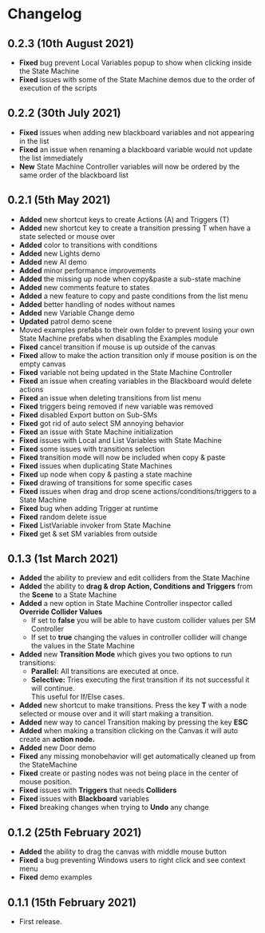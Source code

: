 # Changelog

## 0.2.3 (10th August 2021)

* **Fixed** bug prevent Local Variables popup to show when clicking inside the State Machine
* **Fixed** issues with some of the State Machine demos due to the order of execution of the scripts

## 0.2.2 (30th July 2021)

* **Fixed** issues when adding new blackboard variables and not appearing in the list
* **Fixed** an issue when renaming a blackboard variable would not update the list immediately&#x20;
* **New** State Machine Controller variables will now be ordered by the same order of the blackboard list

## 0.2.1 (5th May 2021)

* **Added** new shortcut keys to create Actions (A) and Triggers (T)
* **Added** new shortcut key to create a transition pressing T when have a state selected or mouse over
* **Added** color to transitions with conditions
* **Added** new Lights demo
* **Added** new AI demo
* **Added** minor performance improvements
* **Added** the missing up node when copy\&paste a sub-state machine
* **Added** new comments feature to states
* **Added** a new feature to copy and paste conditions from the list menu
* **Added** better handling of nodes without names
* **Added** new Variable Change demo
* **Updated** patrol demo scene
* Moved examples prefabs to their own folder to prevent losing your own State Machine prefabs when disabling the Examples module&#x20;
* **Fixed** cancel transition if mouse is up outside of the canvas
* **Fixed** allow to make the action transition only if mouse position is on the empty canvas
* **Fixed** variable not being updated in the State Machine Controller
* **Fixed** an issue when creating variables in the Blackboard would delete actions
* **Fixed** an issue when deleting transitions from list menu
* **Fixed** triggers being removed if new variable was removed
* **Fixed** disabled Export button on Sub-SMs
* **Fixed** got rid of auto select SM annoying behavior
* **Fixed** an issue with State Machine initialization
* **Fixed** issues with Local and List Variables with State Machine
* **Fixed** some issues with transitions selection
* **Fixed** transition mode will now be included when copy & paste
* **Fixed** issues when duplicating State Machines
* **Fixed** up node when copy & pasting a state machine
* **Fixed** drawing of transitions for some specific cases
* **Fixed** issues when drag and drop scene actions/conditions/triggers to a State Machine
* **Fixed** bug when adding Trigger at runtime
* **Fixed** random delete issue
* **Fixed** ListVariable invoker from State Machine
* **Fixed** get & set SM variables from outside

## 0.1.3 (1st March 2021)

* **Added** the ability to preview and edit colliders from the State Machine
* **Added** the ability to **drag & drop Action, Conditions and Triggers** from the **Scene** to a State Machine
* **Added** a new option in State Machine Controller inspector called **Override Collider Values**&#x20;
  * If set to **false** you will be able to have custom collider values per SM Controller
  * If set to **true** changing the values in controller collider will change the values in the State Machine
* **Added** new **Transition Mode** which gives you two options to run transitions:
  * **Parallel:** All transitions are executed at once.
  * **Selective:** Tries executing the first transition if its not successful it will continue. \
    This useful for If/Else cases.
* **Added** new shortcut to make transitions. Press the key **T** with a node selected or mouse over and it will start making a transition.
* **Added** new way to cancel Transition making by pressing the key **ESC**
* **Added** when making a transition clicking on the Canvas it will auto create an **action node.**
* **Added** new Door demo
* **Fixed** any missing monobehavior will get automatically cleaned up from the StateMachine
* **Fixed** create or pasting nodes was not being place in the center of mouse position.
* **Fixed** issues with **Triggers** that needs **Colliders**
* **Fixed** issues with **Blackboard** variables
* **Fixed** breaking changes when trying to **Undo** any change

## 0.1.2 (25th February 2021)&#x20;

* **Added** the ability to drag the canvas with middle mouse button
* **Fixed** a bug preventing Windows users to right click and see context menu
* **Fixed** demo examples

## 0.1.1 (15th February 2021)

* First release.

